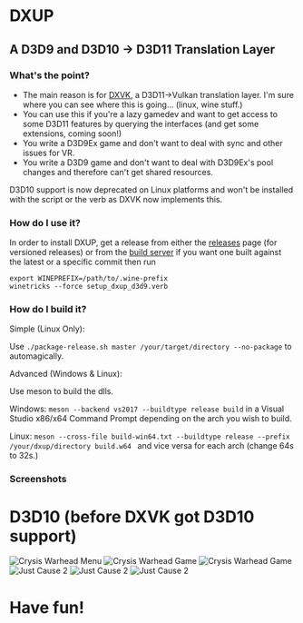 # DXUP
## A D3D9 and D3D10 -> D3D11 Translation Layer

### What's the point?
 - The main reason is for [DXVK](https://github.com/doitsujin/dxvk), a D3D11->Vulkan translation layer. I'm sure where you can see where this is going... (linux, wine stuff.)
 - You can use this if you're a lazy gamedev and want to get access to some D3D11 features by querying the interfaces (and get some extensions, coming soon!)
 - You write a D3D9Ex game and don't want to deal with sync and other issues for VR.
 - You write a D3D9 game and don't want to deal with D3D9Ex's pool changes and therefore can't get shared resources.

D3D10 support is now deprecated on Linux platforms and won't be installed with the script or the verb as DXVK now implements this.

### How do I use it?
In order to install DXUP, get a release from either the [releases](https://github.com/Joshua-Ashton/dxup/releases) page (for versioned releases) or from the [build server](https://git.froggi.es/joshua/dxup/pipelines) if you want one built against the latest or a specific commit then run
```
export WINEPREFIX=/path/to/.wine-prefix
winetricks --force setup_dxup_d3d9.verb
```

### How do I build it?
Simple (Linux Only):

Use ``./package-release.sh master /your/target/directory --no-package`` to automagically.

Advanced (Windows & Linux):

Use meson to build the dlls.

Windows: ``meson --backend vs2017 --buildtype release build`` in a Visual Studio x86/x64 Command Prompt depending on the arch you wish to build.

Linux: ``meson --cross-file build-win64.txt --buildtype release --prefix /your/dxup/directory build.w64 `` and vice versa for each arch (change 64s to 32s.)

### Screenshots

# D3D10 (before DXVK got D3D10 support)
![Crysis Warhead Menu](https://i.imgur.com/q1l2gLb.png)
![Crysis Warhead Game](https://i.imgur.com/7yY5bZy.jpg)
![Crysis Warhead Game](https://i.imgur.com/eJbUdxK.jpg)
![Just Cause 2](https://i.imgur.com/mu57Z2O.jpg)
![Just Cause 2](https://i.imgur.com/Q6FoDvj.jpg)
![Just Cause 2](https://i.imgur.com/jGgGrYt.jpg)

# Have fun!
